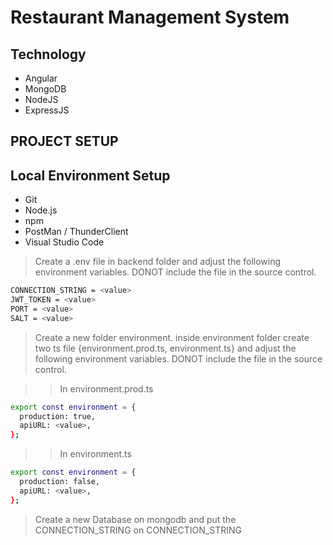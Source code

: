 # Restaurant Management System

## Technology

<ul>
<li>Angular</li>
<li>MongoDB</li>
<li>NodeJS</li>
<li>ExpressJS</li>
</ul>

## PROJECT SETUP

## Local Environment Setup

- Git
- Node.js
- npm
- PostMan / ThunderClient
- Visual Studio Code

> Create a .env file in backend folder and adjust the following environment variables. DONOT include the file in the source control.

```bash
CONNECTION_STRING = <value>
JWT_TOKEN = <value>
PORT = <value>
SALT = <value>
```

> Create a new folder environment. inside environment folder create two ts file {environment.prod.ts, environment.ts} and adjust the following environment variables. DONOT include the file in the source control.

>> In environment.prod.ts

```bash
export const environment = {
  production: true,
  apiURL: <value>,
};
```

>> In environment.ts

```bash
export const environment = {
  production: false,
  apiURL: <value>,
};
```
> Create a new Database on mongodb and put the CONNECTION_STRING on CONNECTION_STRING
